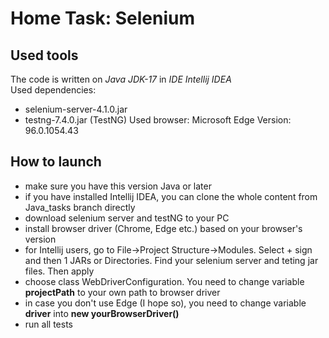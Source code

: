 # Home Task: Selenium

## Used tools
The code is written on _Java JDK-17_ in _IDE Intellij IDEA_
<br>
Used dependencies:
- selenium-server-4.1.0.jar
- testng-7.4.0.jar (TestNG)
Used browser: Microsoft Edge Version: 96.0.1054.43


## How to launch
- make sure you have this version Java or later
- if you have installed Intellij IDEA, you can clone the whole content from Java_tasks branch directly
- download selenium server and testNG to your PC
- install browser driver (Chrome, Edge etc.) based on your browser's version
- for Intellij users, go to File->Project Structure->Modules. Select + sign and then 1 JARs or Directories. Find your selenium server and teting jar files. Then apply
- choose class WebDriverConfiguration. You need to change variable **projectPath** to your own path to browser driver
- in case you don't use Edge (I hope so), you need to change variable **driver** into **new yourBrowserDriver()**
- run all tests
